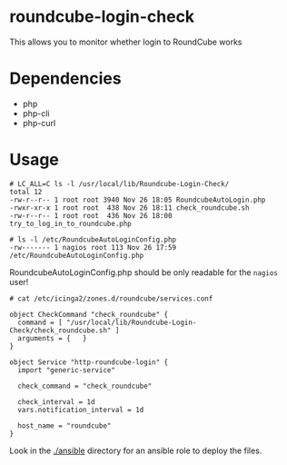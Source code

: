 roundcube-login-check
=====================

This allows you to monitor whether login to RoundCube works

# Dependencies

* php
* php-cli
* php-curl

# Usage

    # LC_ALL=C ls -l /usr/local/lib/Roundcube-Login-Check/
    total 12
    -rw-r--r-- 1 root root 3940 Nov 26 18:05 RoundcubeAutoLogin.php
    -rwxr-xr-x 1 root root  438 Nov 26 18:11 check_roundcube.sh
    -rw-r--r-- 1 root root  436 Nov 26 18:00 try_to_log_in_to_roundcube.php

    # ls -l /etc/RoundcubeAutoLoginConfig.php 
    -rw------- 1 nagios root 113 Nov 26 17:59 /etc/RoundcubeAutoLoginConfig.php

RoundcubeAutoLoginConfig.php should be only readable for the `nagios` user!

    # cat /etc/icinga2/zones.d/roundcube/services.conf
    
    object CheckCommand "check_roundcube" {
      command = [ "/usr/local/lib/Roundcube-Login-Check/check_roundcube.sh" ]
      arguments = {   }
    }
    
    object Service "http-roundcube-login" {
      import "generic-service"
    
      check_command = "check_roundcube"
    
      check_interval = 1d
      vars.notification_interval = 1d
    
      host_name = "roundcube"
    }

Look in the [./ansible](./ansible) directory for an ansible role to deploy
the files.

